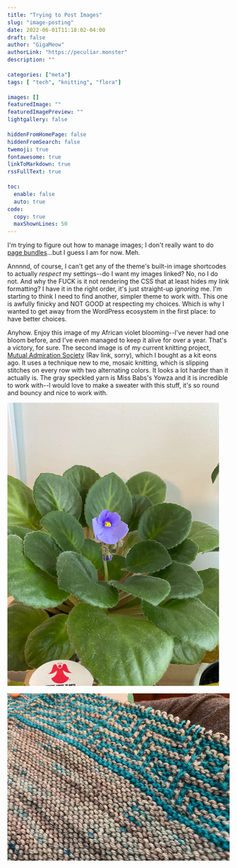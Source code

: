 ```yaml
---
title: "Trying to Post Images"
slug: "image-posting"
date: 2022-06-01T11:18:02-04:00
draft: false
author: "GigaMeow"
authorLink: "https://peculiar.monster"
description: ""

categories: ["meta"]
tags: [ "tech", "knitting", "flora"]

images: []
featuredImage: ""
featuredImagePreview: ""
lightgallery: false

hiddenFromHomePage: false
hiddenFromSearch: false
twemoji: true
fontawesome: true
linkToMarkdown: true
rssFullText: true

toc:
  enable: false
  auto: true
code:
  copy: true
  maxShownLines: 50
---
```

I'm trying to figure out how to manage images; I don't really want to do [page bundles](https://gohugo.io/content-management/page-bundles/)...but I guess I am for now. Meh.

Annnnd, of course, I can't get any of the theme's built-in image shortcodes to actually _respect_ my settings--do I want my images linked? No, no I do not. And why the FUCK is it not rendering the CSS that at least hides my link formatting? I have it in the right order, it's just straight-up _ignoring_ me. I'm starting to think I need to find another, simpler theme to work with. This one is awfully finicky and NOT GOOD at respecting my choices. Which is why I wanted to get away from the WordPress ecosystem in the first place: to have better choices.

Anyhow. Enjoy this image of my African violet blooming--I've never had one bloom before, and I've even managed to keep it alive for over a year. That's a victory, for sure. The second image is of my current knitting project, [Mutual Admiration Society](https://www.ravelry.com/patterns/library/mutual-admiration-society) (Rav link, sorry), which I bought as a kit eons ago. It uses a technique new to me, mosaic knitting, which is slipping stitches on every row with two alternating colors. It looks a lot harder than it actually is. The gray speckled yarn is Miss Babs's Yowza and it is incredible to work with--I would love to make a sweater with this stuff, it's so round and bouncy and nice to work with.

![This is an African Violet.](20220531-african-violet.jpeg)

![This is mosaic knitting.](20220531-mosaic-knitting.jpeg)
